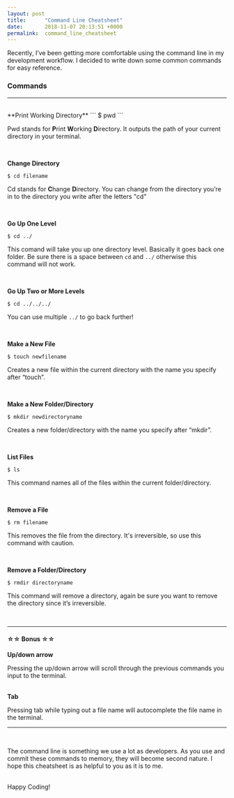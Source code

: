 ```yaml
---
layout: post
title:      "Command Line Cheatsheet"
date:       2018-11-07 20:13:51 +0000
permalink:  command_line_cheatsheet
---
```


Recently, I’ve been getting more comfortable using the command line in my development workflow.  I decided to write down some common commands for easy reference.  

### Commands
---
<br>
 **Print Working Directory**
```
$ pwd
```

Pwd stands for **P**rint **W**orking **D**irectory.  It outputs the path of your current directory in your terminal.

<br>

**Change Directory**
```
$ cd filename
```

Cd stands for **C**hange **D**irectory.  You can change from the directory you’re in to the directory you write after the letters "cd"

<br>


**Go Up One Level**

```
$ cd ../
```

This comand will take you up one directory level.  Basically it goes back one folder.  Be sure there is a space between ```cd``` and ```../``` otherwise this command will not work. 

<br>


**Go Up Two or More Levels**
```
$ cd ../../../
```

You can use multiple ```../``` to go back further!

<br>

**Make a New File**
```
$ touch newfilename
```

Creates a new file within the current directory with the name you specify after “touch”.

<br>

**Make a New Folder/Directory**

```
$ mkdir newdirectoryname
```

Creates a new folder/directory with the name you specify after “mkdir”.

<br>


**List Files**

```
$ ls
```

This command names all of the files within the current folder/directory.

<br>


**Remove a File**

```
$ rm filename
```

This removes the file from the directory.   It's irreversible, so use this command with caution.

<br>


**Remove a Folder/Directory**
```
$ rmdir directoryname
```

This command will remove a directory, again be sure you want to remove the directory since it’s irreversible.

<br>


---

#### ☆☆ Bonus ☆☆

 **Up/down arrow**

Pressing the up/down arrow will scroll through the previous commands you input to the terminal.  
<br>

 **Tab**

Pressing tab while typing out a file name will autocomplete the file name in the terminal.


---

<br>

The command line is something we use a lot as developers.  As you use and commit these commands to memory, they will become second nature.  I hope this cheatsheet is as helpful to you as it is to me.  

<br>
Happy Coding!

